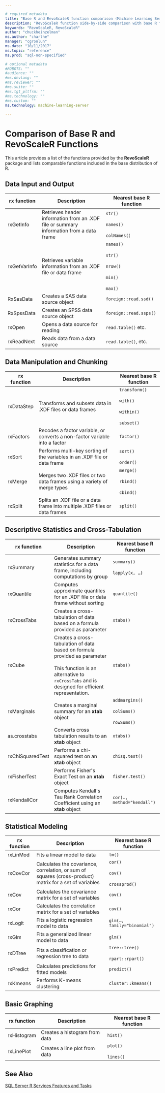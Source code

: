 ```yaml
---

# required metadata
title: "Base R and RevoScaleR function comparison (Machine Learning Server and Microsoft R) "
description: "RevoScaleR function side-by-side comparison with base R functions"
keywords: "RevoScaleR, RevoScaleR"
author: "chuckheinzelman"
ms.author: "charlhe"
manager: "cgronlun"
ms.date: "10/11/2017"
ms.topic: "reference"
ms.prod: "sql-non-specified"

# optional metadata
#ROBOTS: ""
#audience: ""
#ms.devlang: ""
#ms.reviewer: ""
#ms.suite: ""
#ms.tgt_pltfrm: ""
#ms.technology: ""
#ms.custom: ""
ms.technology: machine-learning-server

---
```


# Comparison of Base R and RevoScaleR Functions

This article provides a list of the functions provided by the **RevoScaleR** package and lists comparable functions included in the base distribution of R.  

##  <a name="bkmk_DataInputAndOutput"></a> Data Input and Output  

|**rx function**|**Description**|**Nearest base R function**|  
|-|-|-|  
|rxGetInfo|Retrieves header information from an .XDF file or summary information from a data frame|`str()`<br /><br /> `names()`<br /><br /> `colNames()`|  
|rxGetVarInfo|Retrieves variable information from an .XDF file or data frame|`names()`<br /><br /> `str()`<br /><br /> `nrow()`<br /><br /> `min()`<br /><br /> `max()`|  
|RxSasData|Creates a SAS data source object|`foreign::read.ssd()`|  
|RxSpssData|Creates an SPSS data source object|`foreign::read.ssps()`|    
|rxOpen|Opens a data source for reading|`read.table()` etc.|  
|rxReadNext|Reads data from a data source|`read.table()`, etc.|  

##  <a name="bkmk_DataManipulation"></a> Data Manipulation  and Chunking  

|**rx function**|**Description**|**Nearest base R function**|  
|-|-|-|  
|rxDataStep|Transforms and subsets data in .XDF files or data frames|`transform()`<br /><br /> `with()`<br /><br /> `within()`<br /><br /> `subset()`|  
|rxFactors|Recodes a factor variable, or converts a non\-factor variable into a factor|`factor()`|  
|rxSort|Performs multi\-key sorting of the variables in an .XDF file or data frame|`sort()`<br /><br /> `order()`|  
|rxMerge|Merges two .XDF files or two data frames using a variety of merge types|`merge()`<br /><br /> `rbind()`<br /><br /> `cbind()`|  
|rxSplit|Splits an .XDF file or a data frame into multiple .XDF files or data frames|`split()`|  

##  <a name="bkmk_DescriptiveStatistics"></a> Descriptive Statistics and Cross\-Tabulation  

|**rx function**|**Description**|**Nearest base R function**|  
|-|-|-|  
|rxSummary|Generates summary statistics for a data frame, including computations by group|`summary()`<br /><br /> `lapply(x, …)`|  
|rxQuantile|Computes approximate quantiles for an .XDF file or data frame without sorting|`quantile()`|  
|rxCrossTabs|Creates a cross\-tabulation  of data based on a formula provided as parameter|`xtabs()`|  
|rxCube|Creates a cross\-tabulation of data based on formula provided as parameter<br /><br /> This function is an alternative to `rxCrossTabs` and is designed for efficient representation.|`xtabs()`|  
|rxMarginals|Creates a marginal summary for an **xtab** object|`addmargins()`<br /><br /> `colSums()`<br /><br /> `rowSums()`|
|as.crosstabs|Converts cross tabulation results to an **xtab** object|`xtabs()`|  
|rxChiSquaredTest|Performs a chi\-squared test on an **xtab** object|`chisq.test()`|  
|rxFisherTest|Performs Fisher's Exact Test on an **xtab** object|`fisher.test()`|  
|rxKendallCor|Computes Kendall's Tau Rank Correlation Coefficient using an **xtab** object|`cor(…, method="kendall")`|  

##  <a name="bkmk_StatisticalModeling"></a> Statistical Modeling  

|**rx function**|**Description**|**Nearest base R function**|  
|-|-|-|  
|rxLinMod|Fits a linear model to data|`lm()`|  
|rxCovCor|Calculates the covariance, correlation, or sum of squares \(cross\-product\) matrix for a set of variables|`cor()`<br /><br /> `cov()`<br /><br /> `crossprod()`|  
|rxCov|Calculates the covariance matrix for a set of variables|`cov()`|  
|rxCor|Calculates the correlation matrix for a set of variables|`cov()`|  
|rxLogit|Fits a logistic regression model to data|`glm(…, family="binomial")`|   
|rxGlm|Fits a generalized linear model to data|`glm()`|  
|rxDTree|Fits a classification or regression tree to data|`tree::tree()`<br /><br /> `rpart::rpart()`|  
|rxPredict|Calculates predictions for fitted models|`predict()`|  
|rxKmeans|Performs K\-means clustering|`cluster::kmeans()`|  



##  <a name="bkmk_BasicGraphing"></a> Basic Graphing  


|**rx function**|**Description**|**Nearest base R function**|  
|-|-|-|  
|rxHistogram|Creates a histogram from data|`hist()`|  
|rxLinePlot|Creates a line plot from data|`plot()`<br /><br /> `lines()`|  


## See Also  
 [SQL Server R Services Features and Tasks](https://msdn.microsoft.com/library/mt590811.aspx)  
